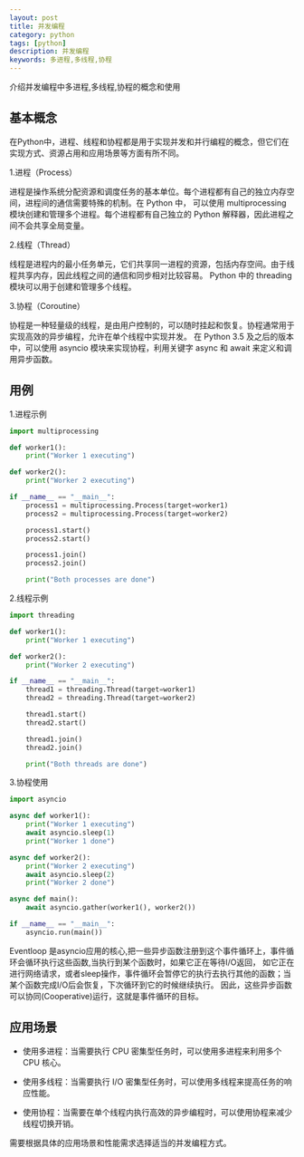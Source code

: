 ```yaml
---
layout: post
title: 并发编程
category: python
tags: [python]
description: 并发编程
keywords: 多进程,多线程,协程
---
```


介绍并发编程中多进程,多线程,协程的概念和使用


## 基本概念


在Python中，进程、线程和协程都是用于实现并发和并行编程的概念，但它们在实现方式、资源占用和应用场景等方面有所不同。

1.进程（Process）

进程是操作系统分配资源和调度任务的基本单位。每个进程都有自己的独立内存空间，进程间的通信需要特殊的机制。在 Python 中，
可以使用 multiprocessing 模块创建和管理多个进程。每个进程都有自己独立的 Python 解释器，因此进程之间不会共享全局变量。

2.线程（Thread）

线程是进程内的最小任务单元，它们共享同一进程的资源，包括内存空间。由于线程共享内存，因此线程之间的通信和同步相对比较容易。
Python 中的 threading 模块可以用于创建和管理多个线程。

3.协程（Coroutine）

协程是一种轻量级的线程，是由用户控制的，可以随时挂起和恢复。协程通常用于实现高效的异步编程，允许在单个线程中实现并发。
在 Python 3.5 及之后的版本中，可以使用 asyncio 模块来实现协程，利用关键字 async 和 await 来定义和调用异步函数。


## 用例

1.进程示例

```python
import multiprocessing

def worker1():
    print("Worker 1 executing")

def worker2():
    print("Worker 2 executing")

if __name__ == "__main__":
    process1 = multiprocessing.Process(target=worker1)
    process2 = multiprocessing.Process(target=worker2)

    process1.start()
    process2.start()

    process1.join()
    process2.join()

    print("Both processes are done")

```

2.线程示例

```python
import threading

def worker1():
    print("Worker 1 executing")

def worker2():
    print("Worker 2 executing")

if __name__ == "__main__":
    thread1 = threading.Thread(target=worker1)
    thread2 = threading.Thread(target=worker2)

    thread1.start()
    thread2.start()

    thread1.join()
    thread2.join()

    print("Both threads are done")

```

3.协程使用

```python
import asyncio

async def worker1():
    print("Worker 1 executing")
    await asyncio.sleep(1)
    print("Worker 1 done")

async def worker2():
    print("Worker 2 executing")
    await asyncio.sleep(2)
    print("Worker 2 done")

async def main():
    await asyncio.gather(worker1(), worker2())

if __name__ == "__main__":
    asyncio.run(main())

```


Eventloop 是asyncio应用的核心,把一些异步函数注册到这个事件循环上，事件循环会循环执行这些函数,当执行到某个函数时，如果它正在等待I/O返回，
如它正在进行网络请求，或者sleep操作，事件循环会暂停它的执行去执行其他的函数；当某个函数完成I/O后会恢复，下次循环到它的时候继续执行。
因此，这些异步函数可以协同(Cooperative)运行，这就是事件循环的目标。

## 应用场景

- 使用多进程：当需要执行 CPU 密集型任务时，可以使用多进程来利用多个 CPU 核心。

- 使用多线程：当需要执行 I/O 密集型任务时，可以使用多线程来提高任务的响应性能。

- 使用协程：当需要在单个线程内执行高效的异步编程时，可以使用协程来减少线程切换开销。

需要根据具体的应用场景和性能需求选择适当的并发编程方式。